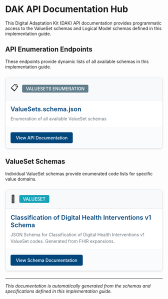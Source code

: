 # DAK API Documentation Hub

<!-- This content is automatically generated by the DAK API Documentation Hub Generator -->

This Digital Adaptation Kit (DAK) API documentation provides programmatic access to the ValueSet schemas and Logical Model schemas defined in this implementation guide.

<div class="dak-api-content">

## API Enumeration Endpoints

These endpoints provide dynamic lists of all available schemas in this implementation guide.

<div class="card-grid">

<div class="api-card enumeration">
  <div class="card-header">
    <span class="card-icon">📋</span>
    <span class="card-type">ValueSets Enumeration</span>
  </div>
  <h3><a href="ValueSets-enumeration.html">ValueSets.schema.json</a></h3>
  <p>Enumeration of all available ValueSet schemas</p>
  <div class="card-actions">
    <a href="ValueSets-enumeration.html" class="btn btn-primary">View API Documentation</a>
  </div>
</div>

</div>

## ValueSet Schemas

Individual ValueSet schemas provide enumerated code lists for specific value domains.

<div class="card-grid">

<div class="api-card valueset">
  <div class="card-header">
    <span class="card-icon">🎯</span>
    <span class="card-type">ValueSet</span>
  </div>
  <h3><a href="ValueSet-CDHIv1.html">Classification of Digital Health Interventions v1 Schema</a></h3>
  <p>JSON Schema for Classification of Digital Health Interventions v1 ValueSet codes. Generated from FHIR expansions.</p>
  <div class="card-actions">
    <a href="ValueSet-CDHIv1.html" class="btn btn-primary">View Schema Documentation</a>
  </div>
</div>

</div>

</div>

<style>
/* DAK API Styling that integrates with IG theme */
.dak-api-content {
  margin-top: 1rem;
}

.card-grid {
  display: grid;
  grid-template-columns: repeat(auto-fill, minmax(300px, 1fr));
  gap: 1.5rem;
  margin: 1.5rem 0;
}

.api-card {
  border: 1px solid #dee2e6;
  border-radius: 8px;
  background: #fff;
  box-shadow: 0 2px 4px rgba(0,0,0,0.1);
  transition: all 0.2s ease;
  overflow: hidden;
}

.api-card:hover {
  border-color: #00477d;
  box-shadow: 0 4px 12px rgba(0,71,125,0.15);
  transform: translateY(-2px);
}

.card-header {
  display: flex;
  align-items: center;
  padding: 1rem;
  background: #f8f9fa;
  border-bottom: 1px solid #dee2e6;
}

.card-icon {
  font-size: 1.5rem;
  margin-right: 0.75rem;
}

.card-type {
  background: #00477d;
  color: white;
  padding: 0.25rem 0.75rem;
  border-radius: 4px;
  font-size: 0.875rem;
  font-weight: 500;
  text-transform: uppercase;
}

.api-card.enumeration .card-type {
  background: #607d8b;
}

.api-card.valueset .card-type {
  background: #17a2b8;
}

.api-card.logical-model .card-type {
  background: #6f42c1;
}

.api-card.openapi .card-type {
  background: #fd7e14;
}

.api-card h3 {
  margin: 1rem 1rem 0.5rem 1rem;
  font-size: 1.25rem;
  font-weight: 600;
}

.api-card h3 a {
  color: #00477d;
  text-decoration: none;
}

.api-card h3 a:hover {
  text-decoration: underline;
}

.api-card p {
  margin: 0 1rem 1rem 1rem;
  color: #6c757d;
  line-height: 1.5;
}

.card-actions {
  padding: 1rem;
  border-top: 1px solid #f1f3f4;
  background: #fafbfc;
}

.btn {
  display: inline-block;
  padding: 0.5rem 1rem;
  border-radius: 4px;
  text-decoration: none;
  font-weight: 500;
  transition: all 0.2s ease;
  border: 1px solid transparent;
}

.btn-primary {
  background-color: #00477d;
  color: white;
  border-color: #00477d;
}

.btn-primary:hover {
  background-color: #003a68;
  border-color: #003a68;
  color: white;
  text-decoration: none;
}

/* Responsive design */
@media (max-width: 768px) {
  .card-grid {
    grid-template-columns: 1fr;
    gap: 1rem;
  }
}
</style>

---

*This documentation is automatically generated from the schemas and specifications defined in this implementation guide.*
